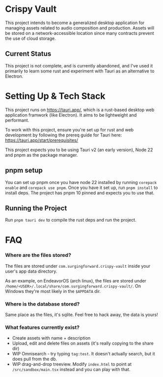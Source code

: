 # Crispy Vault
This project intends to become a generalized desktop application for managing assets related to audio composition and production. Assets will be stored on a network-accessible location since many contracts prevent the use of cloud storage.

## Current Status
This project is not complete, and is currently abandoned, and I've used it primarily to learn some rust and experiment with Tauri as an alternative to Electron.

# Setting Up & Tech Stack
This project runs on https://tauri.app/, which is a rust-based desktop web application framwork (like Electron). It aims to be lightweight and performant.

To work with this project, ensure you're set up for rust and web development by following the prereq guide for Tauri here: https://tauri.app/start/prerequisites/

This project expects you to be using Tauri v2 (an early version), Node 22 and pnpm as the package manager.

## pnpm setup
You can set up pnpm once you have node 22 installed by running `corepack enable` and `corepack use pnpm`. Once you have 
it set up, run `pnpm install` to install deps. The project has pnpm 10 pinned and expects you to use that.

## Running the Project
Run `pnpm tauri dev` to compile the rust deps and run the project.

# FAQ

### Where are the files stored?
The files are stored under `com.surgingforward.crispy-vault` inside your user's app data directory.

As an example, on EndeavorOS (arch linux), the files are stored under `/home/<USER>/.local/share/com.surgingforward.crispy-vault/`. On Windows they're most likely in the `$APPDATA` dir.

### Where is the database stored?
Same place as the files, it's sqlite. Feel free to hack away, the data is yours!

### What features currently exist?
- Create assets with name + description
- Upload, edit and delete files on assets (it's really copying to the share dir)
- WIP Omnisearch - try typing `tag:test`. It doesn't actually search, but it does pull from the db.
- WIP drag-and-drop treeview. Modify `index.html` to point at `/src/sandbox/main.tsx` instead and you can play with that.